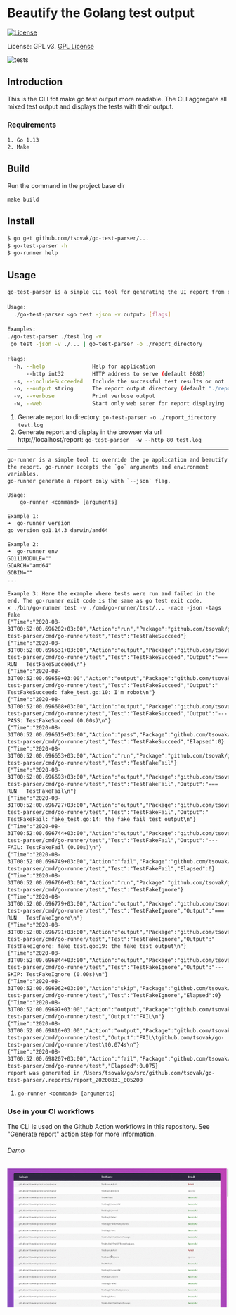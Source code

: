 #  Beautify the Golang test output

[![License](https://img.shields.io/badge/license-GPLv3-blue.svg)](http://www.gnu.org/licenses/gpl-3.0.html)

License: GPL v3. [GPL License](http://www.gnu.org/licenses)

![tests](https://github.com/Tsovak/go-test-parser/workflows/tests/badge.svg)

## Introduction

This is the CLI fot make go test output more readable. 
The CLI aggregate all mixed test output and displays the tests with their output.

### Requirements

    1. Go 1.13 
    2. Make
    
## Build

Run the command in the project base dir 

    make build 

## Install 
```bash
$ go get github.com/tsovak/go-test-parser/...
$ go-test-parser -h
$ go-runner help
```

    
## Usage 

```bash
go-test-parser is a simple CLI tool for generating the UI report from go test output

Usage:
  ./go-test-parser <go test -json -v output> [flags]

Examples:
./go-test-parser ./test.log -v
 go test -json -v ./... | go-test-parser -o ./report_directory

Flags:
  -h, --help               Help for application
      --http int32         HTTP address to serve (default 8080)
  -s, --includeSucceeded   Include the successful test results or not
  -o, --output string      The report output directory (default "./report")
  -v, --verbose            Print verbose output
  -w, --web                Start only web serer for report displaying
```

1. Generate report to directory: `go-test-parser -o ./report_directory test.log`
2. Generate report and display in the browser via url http://localhost/report: `go-test-parser  -w --http 80 test.log`

------ 

```
go-runner is a simple tool to override the go application and beautify the report. go-runner accepts the `go` arguments and environment variables.
go-runner generate a report only with `--json` flag.

Usage:
    go-runner <command> [arguments]

Example 1:
➜  go-runner version
go version go1.14.3 darwin/amd64

Example 2:
➜  go-runner env
GO111MODULE=""
GOARCH="amd64"
GOBIN=""
... 

Example 3: Here the example where tests were run and failed in the end. The go-runner exit code is the same as go test exit code.
✗ ./bin/go-runner test -v ./cmd/go-runner/test/... -race -json -tags fake
{"Time":"2020-08-31T00:52:00.696202+03:00","Action":"run","Package":"github.com/tsovak/go-test-parser/cmd/go-runner/test","Test":"TestFakeSucceed"}
{"Time":"2020-08-31T00:52:00.696531+03:00","Action":"output","Package":"github.com/tsovak/go-test-parser/cmd/go-runner/test","Test":"TestFakeSucceed","Output":"=== RUN   TestFakeSucceed\n"}
{"Time":"2020-08-31T00:52:00.69659+03:00","Action":"output","Package":"github.com/tsovak/go-test-parser/cmd/go-runner/test","Test":"TestFakeSucceed","Output":"    TestFakeSucceed: fake_test.go:10: I'm robot\n"}
{"Time":"2020-08-31T00:52:00.696608+03:00","Action":"output","Package":"github.com/tsovak/go-test-parser/cmd/go-runner/test","Test":"TestFakeSucceed","Output":"--- PASS: TestFakeSucceed (0.00s)\n"}
{"Time":"2020-08-31T00:52:00.696615+03:00","Action":"pass","Package":"github.com/tsovak/go-test-parser/cmd/go-runner/test","Test":"TestFakeSucceed","Elapsed":0}
{"Time":"2020-08-31T00:52:00.696653+03:00","Action":"run","Package":"github.com/tsovak/go-test-parser/cmd/go-runner/test","Test":"TestFakeFail"}
{"Time":"2020-08-31T00:52:00.696693+03:00","Action":"output","Package":"github.com/tsovak/go-test-parser/cmd/go-runner/test","Test":"TestFakeFail","Output":"=== RUN   TestFakeFail\n"}
{"Time":"2020-08-31T00:52:00.696727+03:00","Action":"output","Package":"github.com/tsovak/go-test-parser/cmd/go-runner/test","Test":"TestFakeFail","Output":"    TestFakeFail: fake_test.go:14: the fake fail test output\n"}
{"Time":"2020-08-31T00:52:00.696744+03:00","Action":"output","Package":"github.com/tsovak/go-test-parser/cmd/go-runner/test","Test":"TestFakeFail","Output":"--- FAIL: TestFakeFail (0.00s)\n"}
{"Time":"2020-08-31T00:52:00.696749+03:00","Action":"fail","Package":"github.com/tsovak/go-test-parser/cmd/go-runner/test","Test":"TestFakeFail","Elapsed":0}
{"Time":"2020-08-31T00:52:00.696766+03:00","Action":"run","Package":"github.com/tsovak/go-test-parser/cmd/go-runner/test","Test":"TestFakeIgnore"}
{"Time":"2020-08-31T00:52:00.696779+03:00","Action":"output","Package":"github.com/tsovak/go-test-parser/cmd/go-runner/test","Test":"TestFakeIgnore","Output":"=== RUN   TestFakeIgnore\n"}
{"Time":"2020-08-31T00:52:00.696791+03:00","Action":"output","Package":"github.com/tsovak/go-test-parser/cmd/go-runner/test","Test":"TestFakeIgnore","Output":"    TestFakeIgnore: fake_test.go:19: the fake test output\n"}
{"Time":"2020-08-31T00:52:00.696844+03:00","Action":"output","Package":"github.com/tsovak/go-test-parser/cmd/go-runner/test","Test":"TestFakeIgnore","Output":"--- SKIP: TestFakeIgnore (0.00s)\n"}
{"Time":"2020-08-31T00:52:00.696962+03:00","Action":"skip","Package":"github.com/tsovak/go-test-parser/cmd/go-runner/test","Test":"TestFakeIgnore","Elapsed":0}
{"Time":"2020-08-31T00:52:00.69697+03:00","Action":"output","Package":"github.com/tsovak/go-test-parser/cmd/go-runner/test","Output":"FAIL\n"}
{"Time":"2020-08-31T00:52:00.69816+03:00","Action":"output","Package":"github.com/tsovak/go-test-parser/cmd/go-runner/test","Output":"FAIL\tgithub.com/tsovak/go-test-parser/cmd/go-runner/test\t0.074s\n"}
{"Time":"2020-08-31T00:52:00.698207+03:00","Action":"fail","Package":"github.com/tsovak/go-test-parser/cmd/go-runner/test","Elapsed":0.075}
report was generated in /Users/tsovak/go/src/github.com/tsovak/go-test-parser/.reports/report_20200831_005200
```

1. `go-runner <command> [arguments]`

### Use in your CI workflows

The CLI is used on the Github Action workflows in this repository. 
See "Generate report" action step for more information.


###### Demo
![Report Demo](demo/demo.gif)

